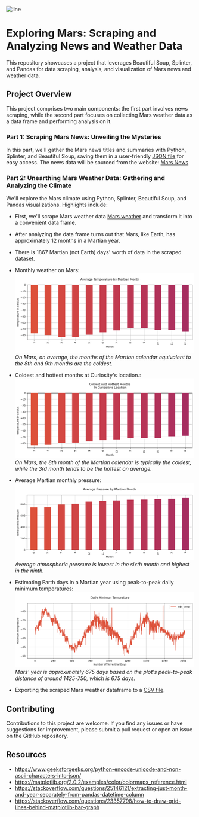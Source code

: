 ![line](https://media.cnn.com/api/v1/images/stellar/prod/230614113409-curiosity-marker-band-valley.jpg?c=original&q=w_1280,c_fill)
# Exploring Mars: Scraping and Analyzing News and Weather Data
This repository showcases a project that leverages Beautiful Soup, Splinter, and Pandas for data scraping, analysis, and visualization of Mars news and weather data.


## Project Overview

This project comprises two main components: the first part involves news scraping, while the second part focuses on collecting Mars weather data as a data frame and performing analysis on it.

### Part 1: Scraping Mars News: Unveiling the Mysteries

In this part, we'll gather the Mars news titles and summaries with Python, Splinter, and Beautiful Soup, saving them in a user-friendly  [JSON file](https://github.com/MahsaBakhtiari/data_scraping_challenge/blob/main/Resources/news.json) for easy access. 
The news data will be sourced from the website: [Mars News](https://website-name.com)


### Part 2: Unearthing Mars Weather Data: Gathering and Analyzing the Climate

We'll explore the Mars climate using Python, Splinter, Beautiful Soup, and Pandas visualizations. Highlights include:

- First, we'll scrape Mars weather data [Mars weather](https://static.bc-edx.com/data/web/mars_facts/temperature.html) and transform it into a convenient data frame.

- After analyzing the data frame turns out that Mars, like Earth, has approximately 12 months in a Martian year.

- There is 1867 Martian (not Earth) days' worth of data in the scraped dataset.
  

- Monthly weather on Mars: 
![line1](https://github.com/MahsaBakhtiari/data_scraping_challenge/blob/main/Resources/bar-plot1.png)
*On Mars, on average, the months of the Martian calendar equivalent to the 8th and 9th months are the coldest.*

- Coldest and hottest months at Curiosity's location.:
![line2](https://github.com/MahsaBakhtiari/data_scraping_challenge/blob/main/Resources/bar-plot2.png)
*On Mars, the 8th month of the Martian calendar is typically the coldest, while the 3rd month tends to be the hottest on average.*

- Average Martian monthly pressure:
![line3](https://github.com/MahsaBakhtiari/data_scraping_challenge/blob/main/Resources/bar-plot3.png)
*Average atmospheric pressure is lowest in the sixth month and highest in the ninth.*

- Estimating Earth days in a Martian year using peak-to-peak daily minimum temperatures:
![line3](https://github.com/MahsaBakhtiari/data_scraping_challenge/blob/main/Resources/line-plot.png)
*Mars' year is approximately 675 days based on the plot's peak-to-peak distance of around 1425-750, which is 675 days.*

- Exporting the scraped Mars weather dataframe to a [CSV file](https://github.com/MahsaBakhtiari/data_scraping_challenge/blob/main/Resources/data.csv).

## Contributing

Contributions to this project are welcome. If you find any issues or have suggestions for improvement, please submit a pull  request or open an issue on the GitHub repository.

## Resources

- https://www.geeksforgeeks.org/python-encode-unicode-and-non-ascii-characters-into-json/
- https://matplotlib.org/2.0.2/examples/color/colormaps_reference.html
- https://stackoverflow.com/questions/25146121/extracting-just-month-and-year-separately-from-pandas-datetime-column
- https://stackoverflow.com/questions/23357798/how-to-draw-grid-lines-behind-matplotlib-bar-graph
